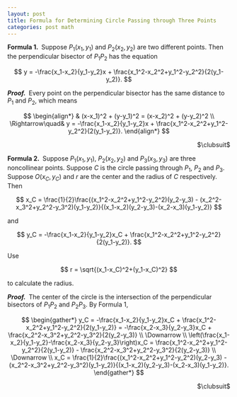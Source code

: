 ```yaml
---
layout: post
title: Formula for Determining Circle Passing through Three Points
categories: post math
---
```

**Formula 1.**&ensp;Suppose $P_1(x_1,y_1)$ and $P_2(x_2,y_2)$ are two different points. Then the perpendicular bisector of $P_1P_2$ has the equation

$$ y = -\frac{x_1-x_2}{y_1-y_2}x + \frac{x_1^2-x_2^2+y_1^2-y_2^2}{2(y_1-y_2)}. $$

***Proof.***&ensp;Every point on the perpendicular bisector has the same distance to $P_1$ and $P_2$, which means

$$ \begin{align*}
    & (x-x_1)^2 + (y-y_1)^2 = (x-x_2)^2 + (y-y_2)^2 \\
    \Rightarrow\quad& y = -\frac{x_1-x_2}{y_1-y_2}x + \frac{x_1^2-x_2^2+y_1^2-y_2^2}{2(y_1-y_2)}.
\end{align*} $$

<div style="text-align: right;">$\clubsuit$</div>

**Formula 2.**&ensp;Suppose $P_1(x_1,y_1)$, $P_2(x_2,y_2)$ and $P_3(x_3,y_3)$ are three noncollinear points. Suppose $C$ is the circle passing through $P_1$, $P_2$ and $P_3$. Suppose $O(x_C,y_C)$ and $r$ are the center and the radius of $C$ respectively. Then


$$ x_C = \frac{1}{2}\frac{(x_1^2-x_2^2+y_1^2-y_2^2)(y_2-y_3) - (x_2^2-x_3^2+y_2^2-y_3^2)(y_1-y_2)}{(x_1-x_2)(y_2-y_3)-(x_2-x_3)(y_1-y_2)} $$

and

$$ y_C = -\frac{x_1-x_2}{y_1-y_2}x_C + \frac{x_1^2-x_2^2+y_1^2-y_2^2}{2(y_1-y_2)}. $$

Use

$$ r = \sqrt{(x_1-x_C)^2+(y_1-x_C)^2} $$

to calculate the radius.

***Proof.***&ensp;The center of the circle is the intersection of the perpendicular bisectors of $P_1P_2$ and $P_2P_3$. By Formula 1,

$$ \begin{gather*}
    y_C = -\frac{x_1-x_2}{y_1-y_2}x_C + \frac{x_1^2-x_2^2+y_1^2-y_2^2}{2(y_1-y_2)} = -\frac{x_2-x_3}{y_2-y_3}x_C + \frac{x_2^2-x_3^2+y_2^2-y_3^2}{2(y_2-y_3)} \\
    \Downarrow \\
    \left(\frac{x_1-x_2}{y_1-y_2}-\frac{x_2-x_3}{y_2-y_3}\right)x_C = \frac{x_1^2-x_2^2+y_1^2-y_2^2}{2(y_1-y_2)} - \frac{x_2^2-x_3^2+y_2^2-y_3^2}{2(y_2-y_3)} \\
    \Downarrow \\
    x_C = \frac{1}{2}\frac{(x_1^2-x_2^2+y_1^2-y_2^2)(y_2-y_3) - (x_2^2-x_3^2+y_2^2-y_3^2)(y_1-y_2)}{(x_1-x_2)(y_2-y_3)-(x_2-x_3)(y_1-y_2)}.
\end{gather*} $$

<div style="text-align: right;">$\clubsuit$</div>
